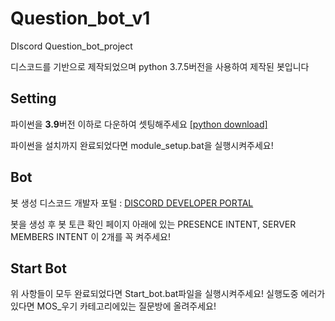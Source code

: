 # Question_bot_v1
DIscord Question_bot_project

디스코드를 기반으로 제작되었으며 python 3.7.5버전을 사용하여 제작된 봇입니다

## Setting
파이썬을 **3.9**버전 이하로 다운하여 셋팅해주세요 [[python download]](https://www.python.org/)

파이썬을 설치까지 완료되었다면 module_setup.bat을 실행시켜주세요!

## Bot
봇 생성 디스코드 개발자 포털 : [DISCORD DEVELOPER PORTAL](https://discord.com/developers/applications)

봇을 생성 후 봇 토큰 확인 페이지 아래에 있는 PRESENCE INTENT, SERVER MEMBERS INTENT 이 2개를 꼭 켜주세요!

## Start Bot
위 사항들이 모두 완료되었다면 Start_bot.bat파일을 실행시켜주세요! 실행도중 에러가 있다면 MOS_우기 카테고리에있는 질문방에 올려주세요!
